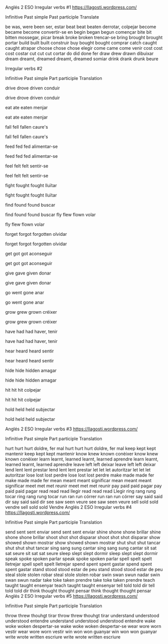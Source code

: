 Anglés 2 ESO
Irregular verbs #1
https://llagosti.wordpress.com/

Infinitive	Past simple	Past participle		Translate

be		was, were	been			ser, estar
beat		beat		beaten			derrotar, colpejar
become		became		become			convertir-se en
begin		began		begun			començar
bite		bit		bitten			mossegar, picar
break		broke		broken			trencar-se
bring		brought		brought			portar
build		built		built			construir
buy		bought		bought			comprar
catch		caught		caught			atrapar
choose		chose		chose			elegir
come		came		come			venir
cost		cost		cost			costar
cut		cut		cut			cortar
do		did		done			fer
draw		drew		drawn			dibuixar
dream		dreamt, dreamed	dreamt, dreamed		somiar
drink		drank		drunk			beure


Irregular verbs #2

Infinitive	Past simple	Part participle		Translation

drive
drove
driven
conduir

drive
drove
driven
conduir

eat
ate
eaten
menjar

eat
ate
eaten
menjar

fall
fell
fallen
caure's

fall
fell
fallen
caure's

feed
fed
fed
alimentar-se

feed
fed
fed
alimentar-se

feel
felt
felt
sentir-se

feel
felt
felt
sentir-se

fight
fought
fought
lluïtar

fight
fought
fought
lluïtar

find
found
found
buscar

find
found
found
buscar
fly
flew
flown
volar

fly
flew
flown
volar

forget
forgot
forgotten
olvidar

forget
forgot
forgotten
olvidar

get
got
got
aconseguir

get
got
got
aconseguir

give
gave
given
donar

give
gave
given
donar

go
went
gone
anar

go
went
gone
anar

grow
grew
grown
créixer

grow
grew
grown
créixer

have
had
had
haver, tenir

have
had
had
haver, tenir

hear
heard
heard
sentir

hear
heard
heard
sentir

hide
hide
hidden
amagar

hide
hide
hidden
amagar

hit
hit
hit
colpejar

hit
hit
hit
colpejar

hold
held
held
subjectar

hold
held
held
subjectar










Anglés 2 ESO
Irregular verbs #3
https://llagosti.wordpress.com/

Infinitive
Past simple
Part participle
Translation

hurt
hurt
hurt
doldre, fer mal
hurt
hurt
hurt
doldre, fer mal
keep
kept
kept
mantenir
keep
kept
kept
mantenir
know
knew
known
conèixer
know
knew
known
conèixer
learn
learnt, learned
learnt, learned
aprendre
learn
learnt, learned
learnt, learned
aprendre
leave
left
left
deixar
leave
left
left
deixar
lend
lent
lent
prestar
lend
lent
lent
prestar
let
let
let
autoritzar
let
let
let
autoritzar
lose
lost
lost
perdre
lose
lost
lost
perdre
make
made
made
fer
make
made
made
fer
mean
meant
meant
significar
mean
meant
meant
significar
meet
met
met
reunir
meet
met
met
reunir
pay
paid
paid
pagar
pay
paid
paid
pagar
read
read
read
llegir
read
read
read
Llegir
ring
rang
rung
tocar
ring
rang
rung
tocar
run
ran
run
córrer
run
ran
run
córrer
say
said
said
dir
say
said
said
dir
see
saw
seen
veure
see
saw
seen
veure
sell
sold
sold
vendre
sell
sold
sold
Vendre
Anglés 2 ESO
Irregular verbs #4
https://llagosti.wordpress.com/

Infinitive
Past simple
Part participle
Translation

send
sent
sent
enviar
send
sent
sent
enviar
shine
shone
shone
brillar
shine
shone
shone
brillar
shoot
shot
shot
disparar
shoot
shot
shot
disparar
show
showed
shown
mostrar
show
showed
shown
mostrar
shut
shut
shut
tancar
shut
shut
shut
tancar
sing
sang
sung
cantar
sing
sang
sung
cantar
sit
sat
sat
seure
sit
sat
sat
seure
sleep
slept
slept
dormir
sleep
slept
slept
dormir
speak
spoke
spoken
parlar
speak
spoke
spoken
parlar
spell
spelt
spelt
lletrejar
spell
spelt
spelt
lletrejar
spend
spent
spent
gastar
spend
spent
spent
gastar
stand
stood
stood
estar de peu
stand
stood
stood
estar de peu
steal
stole
stolen
robar
steal
stole
stolen
robar
swin
swan
swun
nadar
swin
swan
swun
nadar
take
toke
taken
prendre
take
toke
taken
prendre
teach
taught
taught
ensenyar
teach
taught
taught
ensenyar
tell
told
told
dir
tell
told
told
dir
think
thought
thought
pensar
think
thought
thought
pensar
Anglés 2 ESO
Irregular verbs #5
https://llagosti.wordpress.com/

Infinitive
Past simple
Part participle
Translation

throw
threw
thouhgt
tirar
throw
threw
thouhgt
tirar
understand
understood
understood
entendre
understand
understood
understood
entendre
wake
woke
woken
despertar-se
wake
woke
woken
despertar-se
wear
wore
worn
vestir
wear
wore
worn
vestir
win
won
won
guanyar
win
won
won
guanyar
write
wrote
written
escriure
write
wrote
written
escriure

